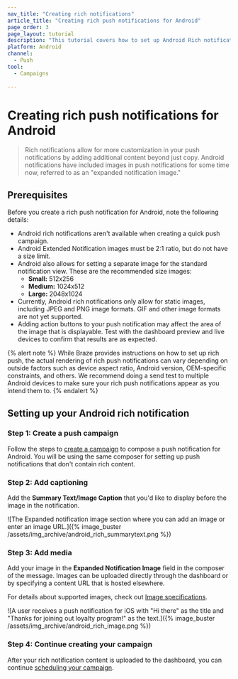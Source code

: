 ```yaml
---
nav_title: "Creating rich notifications"
article_title: "Creating rich push notifications for Android"
page_order: 3
page_layout: tutorial
description: "This tutorial covers how to set up Android Rich notifications for your Braze campaigns."
platform: Android
channel:
  - Push
tool:
  - Campaigns
  
---
```


# Creating rich push notifications for Android

> Rich notifications allow for more customization in your push notifications by adding additional content beyond just copy. Android notifications have included images in push notifications for some time now, referred to as an "expanded notification image."

## Prerequisites

Before you create a rich push notification for Android, note the following details:

- Android rich notifications aren't available when creating a quick push campaign.
- Android Extended Notification images must be 2:1 ratio, but do not have a size limit.
- Android also allows for setting a separate image for the standard notification view. These are the recommended size images: 
  - **Small:** 512x256
  - **Medium:** 1024x512 
  - **Large:** 2048x1024
- Currently, Android rich notifications only allow for static images, including JPEG and PNG image formats. GIF and other image formats are not yet supported.
- Adding action buttons to your push notification may affect the area of the image that is displayable. Test with the dashboard preview and live devices to confirm that results are as expected.

{% alert note %}
While Braze provides instructions on how to set up rich push, the actual rendering of rich push notifications can vary depending on outside factors such as device aspect ratio, Android version, OEM-specific constraints, and others. We recommend doing a send test to multiple Android devices to make sure your rich push notifications appear as you intend them to.
{% endalert %}

## Setting up your Android rich notification

### Step 1: Create a push campaign

Follow the steps to [create a campaign]({{site.baseurl}}/user_guide/message_building_by_channel/push/creating_a_push_message/#creating-a-push-message) to compose a push notification for Android. You will be using the same composer for setting up push notifications that don't contain rich content.

### Step 2: Add captioning

Add the **Summary Text/Image Caption** that you'd like to display before the image in the notification.

![The Expanded notification image section where you can add an image or enter an image URL.]({% image_buster /assets/img_archive/android_rich_summarytext.png %})

### Step 3: Add media

Add your image in the **Expanded Notification Image** field in the composer of the message. Images can be uploaded directly through the dashboard or by specifying a content URL that is hosted elsewhere.

For details about supported images, check out [Image specifications]({{site.baseurl}}/user_guide/engagement_tools/templates_and_media/media_library/#push).

![A user receives a push notification for iOS with "Hi there" as the title and "Thanks for joining out loyalty program!" as the text.]({% image_buster /assets/img_archive/android_rich_image.png %})

### Step 4: Continue creating your campaign

After your rich notification content is uploaded to the dashboard, you can continue [scheduling your campaign]({{site.baseurl}}/user_guide/engagement_tools/campaigns/building_campaigns/delivery_types/).

